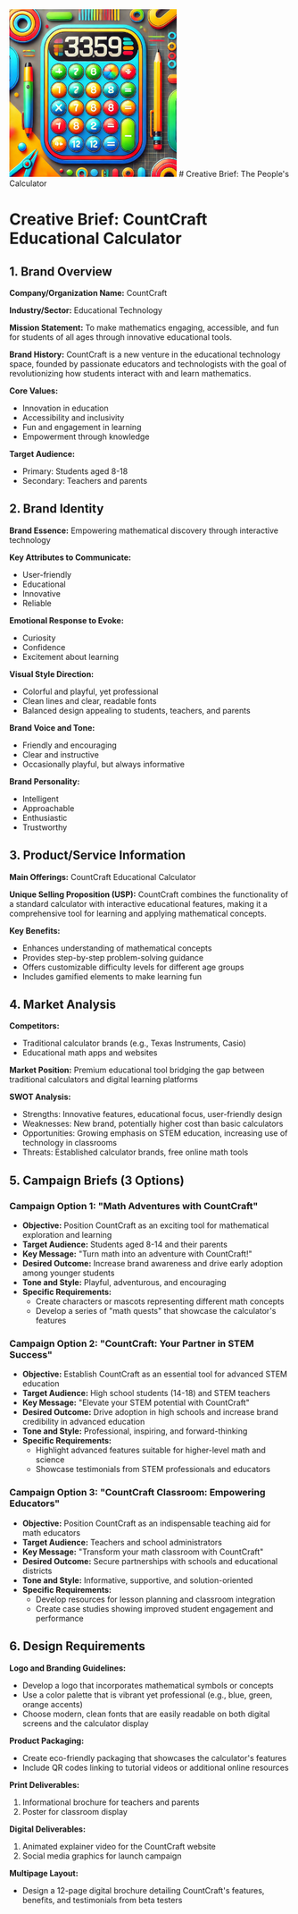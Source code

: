 <img src="calculator.webp" width="300">
# Creative Brief: The People's Calculator

# Creative Brief: CountCraft Educational Calculator

## 1. Brand Overview

**Company/Organization Name:** CountCraft

**Industry/Sector:** Educational Technology

**Mission Statement:** To make mathematics engaging, accessible, and fun for students of all ages through innovative educational tools.

**Brand History:** CountCraft is a new venture in the educational technology space, founded by passionate educators and technologists with the goal of revolutionizing how students interact with and learn mathematics.

**Core Values:**
- Innovation in education
- Accessibility and inclusivity
- Fun and engagement in learning
- Empowerment through knowledge

**Target Audience:** 
- Primary: Students aged 8-18
- Secondary: Teachers and parents

## 2. Brand Identity

**Brand Essence:** Empowering mathematical discovery through interactive technology

**Key Attributes to Communicate:**
- User-friendly
- Educational
- Innovative
- Reliable

**Emotional Response to Evoke:**
- Curiosity
- Confidence
- Excitement about learning

**Visual Style Direction:**
- Colorful and playful, yet professional
- Clean lines and clear, readable fonts
- Balanced design appealing to students, teachers, and parents

**Brand Voice and Tone:**
- Friendly and encouraging
- Clear and instructive
- Occasionally playful, but always informative

**Brand Personality:**
- Intelligent
- Approachable
- Enthusiastic
- Trustworthy

## 3. Product/Service Information

**Main Offerings:** CountCraft Educational Calculator

**Unique Selling Proposition (USP):** CountCraft combines the functionality of a standard calculator with interactive educational features, making it a comprehensive tool for learning and applying mathematical concepts.

**Key Benefits:**
- Enhances understanding of mathematical concepts
- Provides step-by-step problem-solving guidance
- Offers customizable difficulty levels for different age groups
- Includes gamified elements to make learning fun

## 4. Market Analysis

**Competitors:**
- Traditional calculator brands (e.g., Texas Instruments, Casio)
- Educational math apps and websites

**Market Position:** Premium educational tool bridging the gap between traditional calculators and digital learning platforms

**SWOT Analysis:**
- Strengths: Innovative features, educational focus, user-friendly design
- Weaknesses: New brand, potentially higher cost than basic calculators
- Opportunities: Growing emphasis on STEM education, increasing use of technology in classrooms
- Threats: Established calculator brands, free online math tools

## 5. Campaign Briefs (3 Options)

### Campaign Option 1: "Math Adventures with CountCraft"

- **Objective:** Position CountCraft as an exciting tool for mathematical exploration and learning
- **Target Audience:** Students aged 8-14 and their parents
- **Key Message:** "Turn math into an adventure with CountCraft!"
- **Desired Outcome:** Increase brand awareness and drive early adoption among younger students
- **Tone and Style:** Playful, adventurous, and encouraging
- **Specific Requirements:** 
  - Create characters or mascots representing different math concepts
  - Develop a series of "math quests" that showcase the calculator's features

### Campaign Option 2: "CountCraft: Your Partner in STEM Success"

- **Objective:** Establish CountCraft as an essential tool for advanced STEM education
- **Target Audience:** High school students (14-18) and STEM teachers
- **Key Message:** "Elevate your STEM potential with CountCraft"
- **Desired Outcome:** Drive adoption in high schools and increase brand credibility in advanced education
- **Tone and Style:** Professional, inspiring, and forward-thinking
- **Specific Requirements:**
  - Highlight advanced features suitable for higher-level math and science
  - Showcase testimonials from STEM professionals and educators

### Campaign Option 3: "CountCraft Classroom: Empowering Educators"

- **Objective:** Position CountCraft as an indispensable teaching aid for math educators
- **Target Audience:** Teachers and school administrators
- **Key Message:** "Transform your math classroom with CountCraft"
- **Desired Outcome:** Secure partnerships with schools and educational districts
- **Tone and Style:** Informative, supportive, and solution-oriented
- **Specific Requirements:**
  - Develop resources for lesson planning and classroom integration
  - Create case studies showing improved student engagement and performance

## 6. Design Requirements

**Logo and Branding Guidelines:**
- Develop a logo that incorporates mathematical symbols or concepts
- Use a color palette that is vibrant yet professional (e.g., blue, green, orange accents)
- Choose modern, clean fonts that are easily readable on both digital screens and the calculator display

**Product Packaging:**
- Create eco-friendly packaging that showcases the calculator's features
- Include QR codes linking to tutorial videos or additional online resources

**Print Deliverables:**
1. Informational brochure for teachers and parents
2. Poster for classroom display

**Digital Deliverables:**
1. Animated explainer video for the CountCraft website
2. Social media graphics for launch campaign

**Multipage Layout:**
- Design a 12-page digital brochure detailing CountCraft's features, benefits, and testimonials from beta testers
